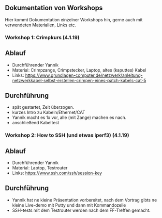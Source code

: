 
## Dokumentation von Workshops
Hier kommt Dokumentation einzelner Workshops hin, gerne auch mit verwendeten Materialien, Links etc.

### Workshop 1: Crimpkurs (4.1.19)
## Ablauf
* Durchführender Yannik
* Material: Crimpzange, Crimpstecker, Laptop, altes (kaputtes) Kabel
* Links:  https://www.grundlagen-computer.de/netzwerk/anleitung-netzwerkkabel-selbst-erstellen-crimpen-eines-patch-kabels-cat-5

## Durchführung
* spät gestartet, Zeit überzogen.
* kurzes Intro zu Kabeln/Ethernet/CAT
* Yannik macht es 1x vor, alle (mit Zange) machen es nach.
* anschließend Kabeltest



### Workshop 2: How to SSH (und etwas iperf3) (4.1.19)
## Ablauf
* Durchführender Yannik
* Material: Laptop, Testrouter 
* Links:  https://www.ssh.com/ssh/session-key

## Durchführung
* Yannik hat ne kleine Präsentation vorbereitet, nach dem Vortrag gibts ne kleine Live-demo mit Putty und dann mit Kommandozeile
* SSH-tests mit dem Testrouter werden nach dem FF-Treffen gemacht.


